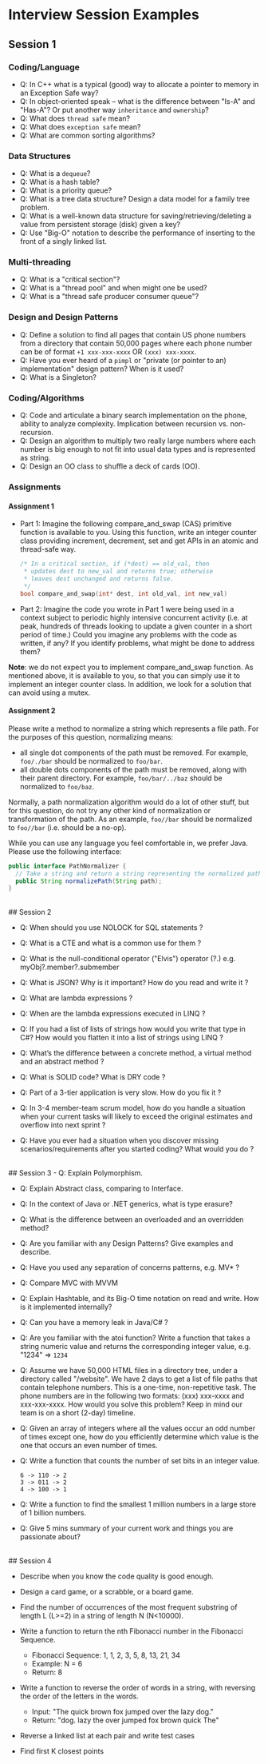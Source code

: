 # Interview Session Examples

## Session 1

### Coding/Language

- Q: In C++ what is a typical (good) way to allocate a pointer to memory in an Exception Safe way?
- Q: In object-oriented speak – what is the difference between "Is-A" and "Has-A"? Or put another way `inheritance` and `ownership`?
- Q: What does `thread safe` mean?
- Q: What does `exception safe` mean?
- Q: What are common sorting algorithms?


### Data Structures

- Q: What is a `dequeue`?
- Q: What is a hash table?
- Q: What is a priority queue?
- Q: What is a tree data structure? Design a data model for a family tree problem.
- Q: What is a well-known data structure for saving/retrieving/deleting a value from persistent storage (disk) given a key?
- Q: Use "Big-O" notation to describe the performance of inserting to the front of a singly linked list.


### Multi-threading

- Q: What is a "critical section"?
- Q: What is a "thread pool" and when might one be used?
- Q: What is a "thread safe producer consumer queue"?


### Design and Design Patterns

- Q: Define a solution to find all pages that contain US phone numbers from a directory that contain 50,000 pages where each phone number can be of format `+1 xxx-xxx-xxxx` OR `(xxx) xxx-xxxx`.
- Q: Have you ever heard of a `pimpl` or "private (or pointer to an) implementation" design pattern? When is it used?
- Q: What is a Singleton?


### Coding/Algorithms

- Q: Code and articulate a binary search implementation on the phone, ability to analyze complexity. Implication between recursion vs. non-recursion.
- Q: Design an algorithm to multiply two really large numbers where each number is big enough to not fit into usual data types and is represented as string.
- Q: Design an OO class to shuffle a deck of cards (OO).


### Assignments

#### Assignment 1

- Part 1: Imagine the following compare_and_swap (CAS) primitive function is available to you. Using this function, write an integer counter class providing increment, decrement, set and get APIs in an atomic and thread-safe way.

  ```cpp
  /* In a critical section, if (*dest) == old_val, then
   * updates dest to new_val and returns true; otherwise
   * leaves dest unchanged and returns false.
   */
  bool compare_and_swap(int* dest, int old_val, int new_val)
  ```

- Part 2: Imagine the code you wrote in Part 1 were being used in a context subject to periodic highly intensive concurrent activity (i.e. at peak, hundreds of threads looking to update a given counter in a short period of time.) Could you imagine any problems with the code as written, if any? If you identify problems, what might be done to address them?

**Note**: we do not expect you to implement compare_and_swap function. As mentioned above, it is available to you, so that you can simply use it to implement an integer counter class. In addition, we look for a solution that can avoid using a mutex.


#### Assignment 2

Please write a method to normalize a string which represents a file path. For the purposes of this question, normalizing means:

- all single dot components of the path must be removed. For example, `foo/./bar` should be normalized to `foo/bar`.
- all double dots components of the path must be removed, along with their parent directory. For example, `foo/bar/../baz` should be normalized to `foo/baz`.

Normally, a path normalization algorithm would do a lot of other stuff, but for this question, do not try any other kind of normalization or transformation of the path. As an example, `foo//bar` should be normalized to `foo//bar` (i.e. should be a no-op).

While you can use any language you feel comfortable in, we prefer Java. Please use the following interface:

```java
public interface PathNormalizer {
  // Take a string and return a string representing the normalized path.  
  public String normalizePath(String path);
}
```


<br />
## Session 2

- Q: When should you use NOLOCK for SQL statements ?

- Q: What is a CTE and what is a common use for them ?

- Q: What is the null-conditional operator ("Elvis") operator (?.) e.g. myObj?.member?.submember

- Q: What is JSON? Why is it important? How do you read and write it ?

- Q: What are lambda expressions ?

- Q: When are the lambda expressions executed in LINQ ?

- Q: If you had a list of lists of strings how would you write that type in C#? How would you flatten it into a list of strings using LINQ ?

- Q: What’s the difference between a concrete method, a virtual method and an abstract method ?

- Q: What is SOLID code? What is DRY code ?

- Q: Part of a 3-tier application is very slow. How do you fix it ?

- Q: In 3-4 member-team scrum model, how do you handle a situation when your current tasks will likely to exceed the original estimates and overflow into next sprint ?

- Q: Have you ever had a situation when you discover missing scenarios/requirements after you started coding? What would you do ?


<br />
## Session 3
- Q: Explain Polymorphism.

- Q: Explain Abstract class, comparing to Interface.

- Q: In the context of Java or .NET generics, what is type erasure?

- Q: What is the difference between an overloaded and an overridden method?

- Q: Are you familiar with any Design Patterns? Give examples and describe.

- Q: Have you used any separation of concerns patterns, e.g. MV* ?

- Q: Compare MVC with MVVM

- Q: Explain Hashtable, and its Big-O time notation on read and write. How is it implemented internally?

- Q: Can you have a memory leak in Java/C# ?


- Q: Are you familiar with the atoi function? Write a function that takes a string numeric value and returns the corresponding integer value, e.g. "1234" => `1234`

- Q: Assume we have 50,000 HTML files in a directory tree, under a directory called "/website". We have 2 days to get a list of file paths that contain telephone numbers. This is a one-time, non-repetitive task. The phone numbers are in the following two formats: (xxx) xxx-xxxx and xxx-xxx-xxxx. How would you solve this problem? Keep in mind our team is on a short (2-day) timeline.

- Q: Given an array of integers where all the values occur an odd number of times except one, how do you efficiently determine which value is the one that occurs an even number of times.

- Q: Write a function that counts the number of set bits in an integer value.

  ```
  6 -> 110 -> 2
  3 -> 011 -> 2
  4 -> 100 -> 1
  ```

- Q: Write a function to find the smallest 1 million numbers in a large store of 1 billion numbers.

- Q: Give 5 mins summary of your current work and things you are passionate about?


<br />
## Session 4

- Describe when you know the code quality is good enough.

- Design a card game, or a scrabble, or a board game.

- Find the number of occurrences of the most frequent substring of length L (L>=2) in a string of length N (N<10000).

- Write a function to return the nth Fibonacci number in the Fibonacci Sequence.
  - Fibonacci Sequence: 1, 1, 2, 3, 5, 8, 13, 21, 34
  - Example: N = 6
  - Return: 8

- Write a function to reverse the order of words in a string, with reversing the order of the letters in the words.
  - Input: "The quick brown fox jumped over the lazy dog."
  - Return: "dog. lazy the over jumped fox brown quick The"

- Reverse a linked list at each pair and write test cases

- Find first K closest points

<br />
